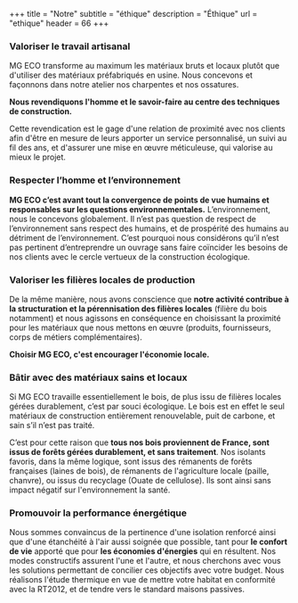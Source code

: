 +++
title = "Notre"
subtitle = "éthique"
description = "Éthique"
url = "ethique"
header = 66
+++

### Valoriser le travail artisanal

MG ECO transforme au maximum les matériaux bruts et locaux plutôt que d'utiliser des matériaux préfabriqués en usine. Nous concevons et façonnons dans notre atelier nos charpentes et nos ossatures.

**Nous revendiquons l'homme et le savoir-faire au centre des techniques de construction.**

Cette revendication est le gage d'une relation de proximité avec nos clients afin d'être en mesure de leurs apporter un service personnalisé, un suivi au fil des ans, et d'assurer une mise en œuvre méticuleuse, qui valorise au mieux le projet.

### Respecter l’homme et l’environnement

**MG ECO c’est avant tout la convergence de points de vue humains et responsables sur les questions environnementales.** L’environnement, nous le concevons globalement. Il n’est pas question de respect de l’environnement sans respect des humains, et de prospérité des humains au détriment de l’environnement. C’est pourquoi nous considérons qu’il n’est pas pertinent d’entreprendre un ouvrage sans faire coïncider les besoins de nos clients avec le cercle vertueux de la construction écologique.

### Valoriser les filières locales de production

De la même manière, nous avons conscience que **notre activité contribue à la structuration et la pérennisation des filières locales** (filière du bois notamment) et nous agissons en conséquence en choisissant la proximité pour les matériaux que nous mettons en œuvre (produits, fournisseurs, corps de métiers complémentaires).

**Choisir MG ECO, c'est encourager l'économie locale.**

### Bâtir avec des matériaux sains et locaux

Si MG ECO travaille essentiellement le bois, de plus issu de filières locales gérées durablement, c’est par souci écologique. Le bois est en effet le seul matériaux de construction entièrement renouvelable, puit de carbone, et sain s’il n’est pas traité.

C’est pour cette raison que **tous nos bois proviennent de France, sont issus de forêts gérées durablement, et sans traitement**. Nos isolants favoris, dans la même logique, sont issus des rémanents de forêts françaises (laines de bois), de rémanents de l'agriculture locale (paille, chanvre), ou issus du recyclage (Ouate de cellulose).
Ils sont ainsi sans impact négatif sur l'environnement la santé.

### Promouvoir la performance énergétique

Nous sommes convaincus de la pertinence d'une isolation renforcé ainsi que d'une étanchéité à l'air aussi soignée que possible, tant pour **le confort de vie** apporté que pour **les économies d'énergies** qui en résultent. Nos modes constructifs assurent l'une et l'autre, et nous cherchons avec vous les solutions permettant de concilier ces objectifs avec votre budget. Nous réalisons l'étude thermique en vue de mettre votre habitat en conformité avec la RT2012, et de tendre vers le standard maisons passives.

